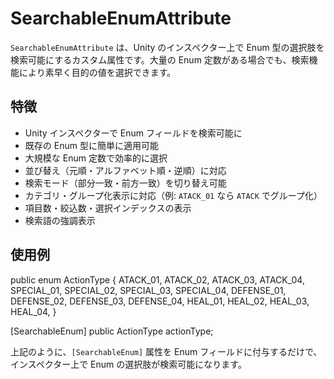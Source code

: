 ﻿# SearchableEnumAttribute

`SearchableEnumAttribute` は、Unity のインスペクター上で Enum 型の選択肢を検索可能にするカスタム属性です。大量の Enum 定数がある場合でも、検索機能により素早く目的の値を選択できます。

## 特徴

- Unity インスペクターで Enum フィールドを検索可能に
- 既存の Enum 型に簡単に適用可能
- 大規模な Enum 定数で効率的に選択
- 並び替え（元順・アルファベット順・逆順）に対応
- 検索モード（部分一致・前方一致）を切り替え可能
- カテゴリ・グループ化表示に対応（例: `ATACK_01` なら `ATACK` でグループ化）
- 項目数・絞込数・選択インデックスの表示
- 検索語の強調表示

## 使用例

public enum ActionType
{
	ATACK_01,
	ATACK_02,
	ATACK_03,
	ATACK_04,
	SPECIAL_01,
	SPECIAL_02,
	SPECIAL_03,
	SPECIAL_04,
	DEFENSE_01,
	DEFENSE_02,
	DEFENSE_03,
	DEFENSE_04,
	HEAL_01,
	HEAL_02,
	HEAL_03,
	HEAL_04,
}

[SearchableEnum]
public ActionType actionType;


上記のように、`[SearchableEnum]` 属性を Enum フィールドに付与するだけで、インスペクター上で Enum の選択肢が検索可能になります。
